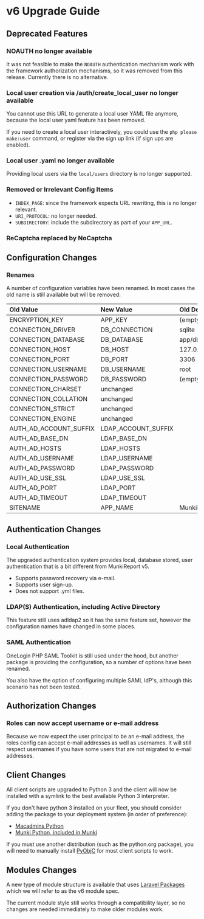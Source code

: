# v6 Upgrade Guide #

## Deprecated Features ##

### NOAUTH no longer available ###

It was not feasible to make the `NOAUTH` authentication mechanism work with the framework authorization mechanisms, so
it was removed from this release. Currently there is no alternative.

### Local user creation via /auth/create_local_user no longer available ###

You cannot use this URL to generate a local user YAML file anymore, because the local user yaml feature has been removed.

If you need to create a local user interactively, you could use the `php please make:user` command, or register via
the sign up link (if sign ups are enabled).

### Local user .yaml no longer available ###

Providing local users via the `local/users` directory is no longer supported.

### Removed or Irrelevant Config Items ###

- `INDEX_PAGE`: since the framework expects URL rewriting, this is no longer relevant.
- `URI_PROTOCOL`: no longer needed.
- `SUBDIRECTORY`: include the subdirectory as part of your `APP_URL`.

### ReCaptcha replaced by NoCaptcha ###

## Configuration Changes ##

### Renames ###

A number of configuration variables have been renamed. In most cases the old name is still available
but will be removed:

| Old Value              | New Value           | Old Default      | New Default              |
| :--------------------- | :------------------ | :--------------- | :----------------------- |
| ENCRYPTION_KEY         | APP_KEY             | (empty)          | (generated)              |
| CONNECTION_DRIVER      | DB_CONNECTION       | sqlite           | sqlite                   |
| CONNECTION_DATABASE    | DB_DATABASE         | app/db/db.sqlite | database/database.sqlite |
| CONNECTION_HOST        | DB_HOST             | 127.0.0.1        | localhost                |
| CONNECTION_PORT        | DB_PORT             | 3306             | 3306                     |
| CONNECTION_USERNAME    | DB_USERNAME         | root             | root                     |
| CONNECTION_PASSWORD    | DB_PASSWORD         | (empty)          | (empty)                  |
| CONNECTION_CHARSET     | unchanged           |                  |                          |
| CONNECTION_COLLATION   | unchanged           |                  |                          |
| CONNECTION_STRICT      | unchanged           |                  |                          |
| CONNECTION_ENGINE      | unchanged           |                  |                          |
| AUTH_AD_ACCOUNT_SUFFIX | LDAP_ACCOUNT_SUFFIX |                  | (empty)                  |
| AUTH_AD_BASE_DN        | LDAP_BASE_DN        |
| AUTH_AD_HOSTS          | LDAP_HOSTS          |
| AUTH_AD_USERNAME       | LDAP_USERNAME       |
| AUTH_AD_PASSWORD       | LDAP_PASSWORD       |
| AUTH_AD_USE_SSL        | LDAP_USE_SSL        |
| AUTH_AD_PORT           | LDAP_PORT           |
| AUTH_AD_TIMEOUT        | LDAP_TIMEOUT        |
| SITENAME               | APP_NAME            | MunkiReport      | MunkiReport              |


## Authentication Changes ##

### Local Authentication ###

The upgraded authentication system provides local, database stored, user authentication that is 
a bit different from MunkiReport v5.

- Supports password recovery via e-mail.
- Supports user sign-up.
- Does not support .yml files.

### LDAP(S) Authentication, including Active Directory ###

This feature still uses adldap2 so it has the same feature set, however the configuration names have 
changed in some places.

### SAML Authentication ###

OneLogin PHP SAML Toolkit is still used under the hood, but another package is providing the configuration,
so a number of options have been renamed.

You also have the option of configuring multiple SAML IdP's, although this scenario has not been tested.

## Authorization Changes ##

### Roles can now accept username or e-mail address ###

Because we now expect the user principal to be an e-mail address, the roles config can accept e-mail addresses as
well as usernames. It will still respect usernames if you have some users that are not migrated to e-mail addresses.


## Client Changes ##

All client scripts are upgraded to Python 3 and the client will now be installed with a symlink to the 
best available Python 3 interpreter.

If you don't have python 3 installed on your fleet, you should consider adding the package to your deployment
system (in order of preference):

- [Macadmins Python](https://github.com/macadmins/python/releases)
- [Munki Python, included in Munki](https://github.com/munki/munki/releases)

If you must use another distribution (such as the python.org package), you will need to manually install [PyObjC](https://pypi.org/project/pyobjc/) for
most client scripts to work.

## Modules Changes ##

A new type of module structure is available that uses [Laravel Packages](https://laravel.com/docs/8.x/packages)
which we will refer to as the v6 module spec.

The current module style still works through a compatibility layer, so no changes are needed immediately
to make older modules work.


